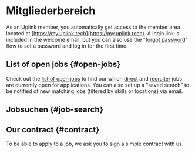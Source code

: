 # Mitgliederbereich

As an Uplink member, you automatically get access to the member area located at [https://my.uplink.tech](https://my.uplink.tech). A login link is included in the welcome email, but you can also use the "[forgot password](https://my.uplink.tech/password/new)" flow to set a password and log in for the first time.

## List of open jobs {#open-jobs}

Check out the [list of open jobs](https://my.uplink.tech/jobs) to find our which [direct](040-direct-jobs.md) and [recruiter](050-recruiter-jobs.md) jobs are currently open for applications. You can also set up a "saved search" to be notified of new matching jobs (filtered by skills or locations) via email.

## Jobsuchen {#job-search}

## Our contract {#contract}

To be able to apply to a job, we ask you to sign a simple contract with us.

